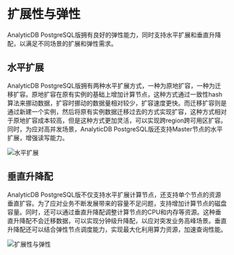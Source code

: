 # 扩展性与弹性

AnalyticDB PostgreSQL版拥有良好的弹性能力，同时支持水平扩展和垂直升降配，以满足不同场景的扩展和弹性需求。

## 水平扩展

AnalyticDB PostgreSQL版拥有两种水平扩展方式，一种为原地扩容，一种为迁移扩容。原地扩容在原有实例的基础上增加计算节点，这种方式通过一致性hash算法来挪动数据，扩容时挪动的数据量相对较少，扩容速度更快。而迁移扩容则是通过新建一个实例，然后将原有实例数据迁移过去的方式实现扩容，这种方式相对于原地扩容成本较高，但是这种方式更加灵活，可以实现跨region跨可用区扩容。同时，为应对高并发场景，AnalyticDB PostgreSQL版还支持Master节点的水平扩展，增强读写能力。

![水平扩展](https://static-aliyun-doc.oss-accelerate.aliyuncs.com/assets/img/zh-CN/2505685161/p245258.png)

## 垂直升降配

AnalyticDB PostgreSQL版不仅支持水平扩展计算节点，还支持单个节点的资源垂直扩容。为了应对业务不断发展带来的容量不足问题，支持增加计算节点的磁盘容量。同时，还可以通过垂直升降配调整计算节点的CPU和内存等资源。这种垂直升降配不会迁移数据，可以实现分钟级升降配，以应对突发业务高峰场景。垂直升降配还可以结合弹性节点调度能力，实现最大化利用算力资源，加速查询性能。

![扩展性与弹性](https://static-aliyun-doc.oss-accelerate.aliyuncs.com/assets/img/zh-CN/5045666161/p254809.png)

